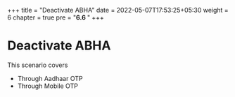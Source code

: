 +++
title = "Deactivate ABHA"
date = 2022-05-07T17:53:25+05:30
weight = 6
chapter = true
pre = "<b>6.6 </b>"
+++

# Deactivate ABHA

This scenario covers

- Through Aadhaar OTP
- Through Mobile OTP
